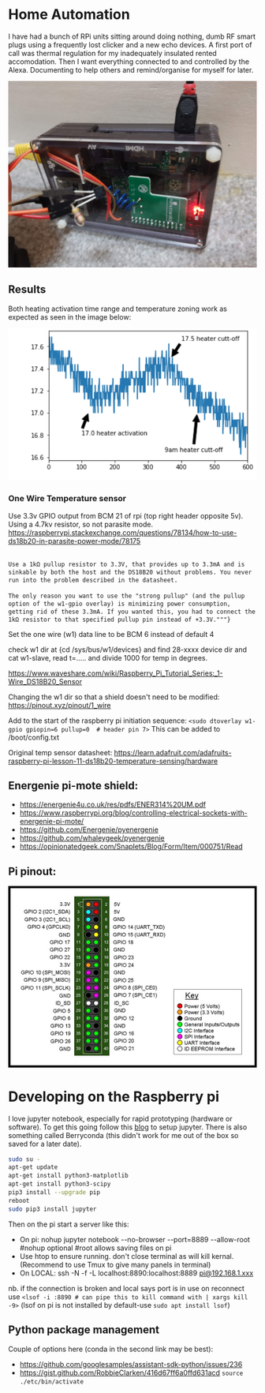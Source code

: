 
# Home Automation

I have had a bunch of RPi units sitting around doing nothing, dumb RF smart plugs using a frequently lost clicker and a new echo devices. A first port of call was thermal regulation for my inadequately insulated rented accomodation. Then I want everything connected to and controlled by the Alexa.
Documenting to help others and remind/organise for myself for later.

![Setup](https://github.com/EdwardBurgin/EdwardBurgin.github.io/blob/master/images/assorted/20190106_131101.jpg )

## Results

Both heating activation time range and temperature zoning work as expected as seen in the image below:

![Graph1](https://github.com/EdwardBurgin/EdwardBurgin.github.io/blob/master/images/assorted/Screen%20Shot%202019-01-06%20at%2013.10.14.png )


### One Wire Temperature sensor

Use 3.3v GPIO output from BCM 21 of rpi (top right header opposite 5v). Using a 4.7kv resistor, so not parasite mode. https://raspberrypi.stackexchange.com/questions/78134/how-to-use-ds18b20-in-parasite-power-mode/78175 
```The DS18B20 needs at max 1.5mA for a conversion. Simultaneous conversions on several DS18B20 aren't allowed in parasite powered mode, so that's the maximum current you have to provide.

Use a 1kΩ pullup resistor to 3.3V, that provides up to 3.3mA and is sinkable by both the host and the DS18B20 without problems. You never run into the problem described in the datasheet.

The only reason you want to use the "strong pullup" (and the pullup option of the w1-gpio overlay) is minimizing power consumption, getting rid of these 3.3mA. If you wanted this, you had to connect the 1kΩ resistor to that specified pullup pin instead of +3.3V."""}
```
Set the one wire (w1) data line to be BCM 6 instead of default 4

check w1 dir at {cd /sys/bus/w1/devices} and find 28-xxxx device dir and cat w1-slave, read t=..... and divide 1000 for temp in degrees.

https://www.waveshare.com/wiki/Raspberry_Pi_Tutorial_Series:_1-Wire_DS18B20_Sensor

Changing the w1 dir so that a shield doesn't need to be modified:
https://pinout.xyz/pinout/1_wire


Add to the start of the raspberry pi initiation sequence:
`<sudo dtoverlay w1-gpio gpiopin=6 pullup=0  # header pin 7>`
This can be added to /boot/config.txt


Original temp sensor datasheet: https://learn.adafruit.com/adafruits-raspberry-pi-lesson-11-ds18b20-temperature-sensing/hardware


## Energenie pi-mote shield: 

- https://energenie4u.co.uk/res/pdfs/ENER314%20UM.pdf
- https://www.raspberrypi.org/blog/controlling-electrical-sockets-with-energenie-pi-mote/
- https://github.com/Energenie/pyenergenie
- https://github.com/whaleygeek/pyenergenie
- https://opinionatedgeek.com/Snaplets/Blog/Form/Item/000751/Read

## Pi pinout:

![pinout2](https://github.com/EdwardBurgin/EdwardBurgin.github.io/blob/master/images/assorted/gpio_layout-raspberry-pi2.jpg)

# Developing on the Raspberry pi

I love jupyter notebook, especially for rapid prototyping (hardware or software). To get this going follow this [blog](https://www.instructables.com/id/Jupyter-Notebook-on-Raspberry-Pi/) to setup jupyter. There is also something called Berryconda (this didn't work for me out of the box so saved for a later date).

```bash
sudo su -
apt-get update
apt-get install python3-matplotlib
apt-get install python3-scipy
pip3 install --upgrade pip
reboot
sudo pip3 install jupyter
```

Then on the pi start a server like this:
- On pi: nohup jupyter notebook --no-browser --port=8889 --allow-root #nohup optional #root allows saving files on pi
- Use htop to ensure running. don't close terminal as will kill kernal. (Recommend to use Tmux to give many panels in terminal)
- On LOCAL: ssh -N -f -L localhost:8890:localhost:8889 pi@192.168.1.xxx

nb. if the connection is broken and local says port is in use on reconnect use `<lsof -i :8890 # can pipe this to kill command with | xargs kill -9>`
(lsof on pi is not installed by default-use `sudo apt install lsof`)
## Python package management
Couple of options here (conda in the second link may be best): 
- https://github.com/googlesamples/assistant-sdk-python/issues/236
- https://gist.github.com/RobbieClarken/416d67ff6a0ffd631acd
`source ./etc/bin/activate`


